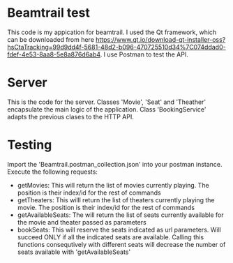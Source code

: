 # Beamtrail test

This code is my appication for beamtrail. I used the Qt framework, which can be downloaded from here https://www.qt.io/download-qt-installer-oss?hsCtaTracking=99d9dd4f-5681-48d2-b096-470725510d34%7C074ddad0-fdef-4e53-8aa8-5e8a876d6ab4. I use Postman to test the API.



# Server

This is the code for the server. Classes 'Movie', 'Seat' and  'Theather' encapsulate the main logic of the application.
Class 'BookingService' adapts the previous clases to the HTTP API.



# Testing

Import the 'Beamtrail.postman_collection.json' into your postman instance. Execute the following requests:
- getMovies: This will return the list of movies currently playing. The position is their index/id for the rest of commands
- getTheaters: This willl return the list of theaters currently playing the movie. The position is their index/id for the rest of commands
- getAvailableSeats: The will return the list of seats currently available for the movie and theater passed as parameters
- bookSeats: This will reserve the seats indicated as url parameters. Will succeed ONLY if all the indicated seats are available. Calling this functions consequtively with different seats will decrease the number of seats available with 'getAvailableSeats'
